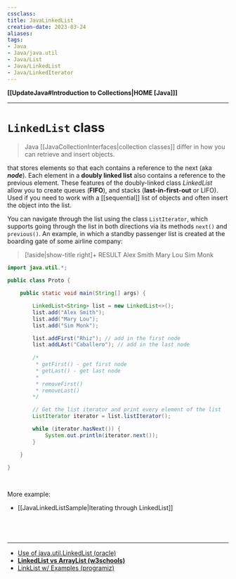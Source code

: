 ```yaml
---
cssclass:
title: JavaLinkedList
creation-date: 2023-03-24
aliases:
tags:
- Java
- Java/java.util
- Java/List
- Java/LinkedList
- Java/LinkedIterator
---
```

**[[UpdateJava#Introduction to Collections|HOME [Java]]]**

---
# `LinkedList` class
> Java [[JavaCollectionInterfaces|collection classes]] differ in how you can retrieve and insert objects.

that stores elements so that each contains a reference to the next (aka ***node***). Each element in a **doubly linked list** also contains a reference to the previous element. These features of the doubly-linked class *LinkedList* allow you to create queues (**FIFO**), and stacks (**last-in-first-out** or LIFO). Used if you need to work with a [[sequential]] list of objects and often insert the object into the list.

You can navigate through the list using the class `ListIterator`, which supports going through the list in both directions via its methods `next()` and `previous()`. An example, in which a standby passenger list is created at the boarding gate of some airline company:
>[!aside|show-title right]+ RESULT
> Alex Smith
> Mary Lou
> Sim Monk

```java
import java.util.*;

public class Proto {

    public static void main(String[] args) {

        LinkedList<String> list = new LinkedList<>();
        list.add("Alex Smith");
        list.add("Mary Lou");
        list.add("Sim Monk");

		list.addFirst("Rhiz"); // add in the first node
		list.addLAst("Caballero"); // add in the last node
		
		/*
		 * getFirst() - get first node
		 * getLast() - get last node
		 * 
		 * removeFirst()
		 * removeLast()
		*/

        // Get the list iterator and print every element of the list
        ListIterator iterator = list.listIterator();

        while (iterator.hasNext()) {
            System.out.println(iterator.next());
        }

    }

}
```

<br>

More example:
- [[JavaLinkedListSample|Iterating through LinkedList]]

<br>

# 
---
- [Use of java.util.LinkedList (oracle)](https://docs.oracle.com/javase/7/docs/api/java/util/LinkedList.html)
- **[LinkedList vs ArrayList (w3schools)](https://www.w3schools.com/java/java_linkedlist.asp)**
- [LinkList w/ Examples (programiz)](https://www.programiz.com/java-programming/linkedlist)